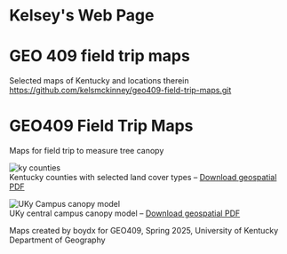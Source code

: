 # Kelsey's Web Page
# GEO 409 field trip maps
Selected maps of Kentucky and locations therein
https://github.com/kelsmckinney/geo409-field-trip-maps.git
# GEO409 Field Trip Maps

Maps for field trip to measure tree canopy

![ky counties](Layout3.jpg)  
Kentucky counties with selected land cover types – [Download geospatial PDF](kylanduse.pdf)

![UKy Campus canopy model](campus-canopy-model.jpg)  
UKy central campus canopy model – [Download geospatial PDF](campus-canopy-model.pdf)

Maps created by boydx for GEO409, Spring 2025, University of Kentucky Department of Geography
